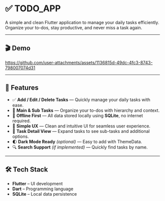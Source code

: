 # ✅ TODO_APP

A simple and clean Flutter application to manage your daily tasks efficiently.  
Organize your to-dos, stay productive, and never miss a task again.

---

## 🎬 Demo


https://github.com/user-attachments/assets/1136815d-49dc-4fc3-8743-798007074d31


---
## 🚀 Features
 
- ✅ **Add / Edit / Delete Tasks** — Quickly manage your daily tasks with ease.
- 📂 **Main & Sub Tasks** — Organize your to-dos with hierarchy and context.
- 💾 **Offline First** — All data stored locally using **SQLite**, no internet required.
- 🧠 **Simple UX** — Clean and intuitive UI for seamless user experience.
- 📅 **Task Detail View** — Expand tasks to see sub-tasks and additional options.
- 🌓 **Dark Mode Ready** *(optional)* — Easy to add with ThemeData.
- 🔍 **Search Support** *(if implemented)* — Quickly find tasks by name.


---

## 🛠️ Tech Stack

- **Flutter** – UI development  
- **Dart** – Programming language  
- **SQLite** – Local data persistence  





